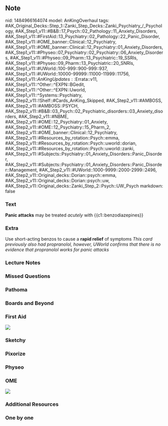 ## Note
nid: 1484966164074
model: AnKingOverhaul
tags: #AK_Original_Decks::Step_1::Zanki_Step_Decks::Zanki_Psychiatry_/_Psychology, #AK_Step1_v11::#B&B::17_Psych::02_Pathology::11_Anxiety_Disorders, #AK_Step1_v11::#FirstAid::13_Psychiatry::02_Pathology::22_Panic_Disorder, #AK_Step1_v11::#OME_banner::Clinical::12_Psychiatry, #AK_Step1_v11::#OME_banner::Clinical::12_Psychiatry::01_Anxiety_Disorders, #AK_Step1_v11::#Physeo::07_Psychiatry::02_Psychiatry::06_Anxiety_Disorders, #AK_Step1_v11::#Physeo::09_Pharm::13_Psychiatric::19_SSRIs, #AK_Step1_v11::#Physeo::09_Pharm::13_Psychiatric::20_SNRIs, #AK_Step1_v11::#UWorld::100-999::900-999::937, #AK_Step1_v11::#UWorld::10000-99999::11000-11999::11756, #AK_Step1_v11::$AnKingUpdates::$Errata::v11, #AK_Step1_v11::^Other::^EXPN::BGedit, #AK_Step1_v11::^Other::^EXPN::Uworld, #AK_Step1_v11::^Systems::Psychiatry, #AK_Step2_v11::!Shelf::#Cards_AnKing_Skipped, #AK_Step2_v11::#AMBOSS, #AK_Step2_v11::#AMBOSS::PSYCH, #AK_Step2_v11::#B&B::03_Psych::02_Psychiatric_disorders::03_Anxiety_disorders, #AK_Step2_v11::#NBME, #AK_Step2_v11::#OME::12_Psychiatry::01_Anxiety, #AK_Step2_v11::#OME::12_Psychiatry::15_Pharm_2, #AK_Step2_v11::#OME_banner::Clinical::12_Psychiatry, #AK_Step2_v11::#Resources_by_rotation::Psych::emma, #AK_Step2_v11::#Resources_by_rotation::Psych::uworld::dorian, #AK_Step2_v11::#Resources_by_rotation::Psych::uworld::zanki, #AK_Step2_v11::#Subjects::Psychiatry::01_Anxiety_Disorders::Panic_Disorder, #AK_Step2_v11::#Subjects::Psychiatry::01_Anxiety_Disorders::Panic_Disorder::Management, #AK_Step2_v11::#UWorld::1000-9999::2000-2999::2496, #AK_Step2_v11::Original_decks::Dorian::psych::emma, #AK_Step2_v11::Original_decks::Dorian::psych::uw, #AK_Step2_v11::Original_decks::Zanki_Step_2::Psych::UW_Psych
markdown: false

### Text
<div>
  <b>Panic attacks</b> may be treated <i>acutely</i> with
  {{c1::benzodiazepines}}
</div>

### Extra
Use short-acting benzos to cause a <b>rapid relief</b> of symptoms
<i>This card previously also had propranolol, however, UWorld
confirms that there is no evidence that propranolol works for panic
attacks</i>

### Lecture Notes


### Missed Questions


### Pathoma


### Boards and Beyond


### First Aid
<img src="tmpQzodWS.png">

### Sketchy


### Pixorize


### Physeo


### OME
<div class="ome-widget">
  <a href=
  "https://onlinemeded.org/spa/psychiatry/anxiety-disorders/acquire?ref=anki">
  <img src="_OME_AnkiFlashcards_Lesson_2.png"></a>
</div>

### Additional Resources


### One by one

